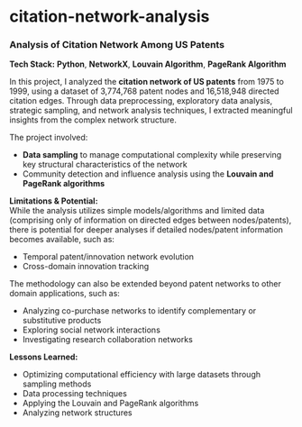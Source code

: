 # citation-network-analysis
### Analysis of Citation Network Among US Patents

**Tech Stack:** **Python**, **NetworkX**, **Louvain Algorithm**, **PageRank Algorithm**

In this project, I analyzed the **citation network of US patents** from 1975 to 1999, using a dataset of 3,774,768 patent nodes and 16,518,948 directed citation edges. Through data preprocessing, exploratory data analysis, strategic sampling, and network analysis techniques, I extracted meaningful insights from the complex network structure. 

The project involved:
- **Data sampling** to manage computational complexity while preserving key structural characteristics of the network
- Community detection and influence analysis using the **Louvain and PageRank algorithms**

**Limitations & Potential:**  
While the analysis utilizes simple models/algorithms and limited data (comprising only of information on directed edges between nodes/patents), there is potential for deeper analyses if detailed nodes/patent information becomes available, such as:
- Temporal patent/innovation network evolution
- Cross-domain innovation tracking

The methodology can also be extended beyond patent networks to other domain applications, such as:
- Analyzing co-purchase networks to identify complementary or substitutive products
- Exploring social network interactions
- Investigating research collaboration networks

**Lessons Learned:**
- Optimizing computational efficiency with large datasets through sampling methods
- Data processing techniques
- Applying the Louvain and PageRank algorithms
- Analyzing network structures